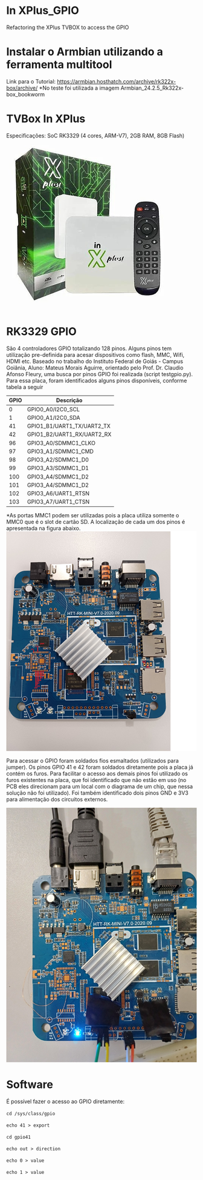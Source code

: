 # In XPlus_GPIO
Refactoring the XPlus TVBOX to access the GPIO

# Instalar o Armbian utilizando a ferramenta multitool
Link para o Tutorial: https://armbian.hosthatch.com/archive/rk322x-box/archive/
*No teste foi utilizada a imagem Armbian_24.2.5_Rk322x-box_bookworm

# TVBox  In XPlus
Especificações: SoC RK3329 (4 cores, ARM-V7), 2GB RAM, 8GB Flash)
![screenshot](inxplus.jpeg)

# RK3329 GPIO 
São 4 controladores GPIO totalizando 128 pinos. Alguns pinos tem utilização pre-definida para acesar dispositivos como flash, MMC, Wifi, HDMI etc. 
Baseado no trabalho do Instituto Federal de Goiás - Campus Goiânia, Aluno: Mateus Morais Aguirre, orientado pelo Prof. Dr. Claudio Afonso Fleury, uma busca por pinos GPIO foi realizada (script testgpio.py). Para essa placa, foram identificados alguns pinos disponíveis, conforme tabela a seguir 

| GPIO          | Descrição     |
| ------------- | ------------- |
| 0   | GPIO0_A0/I2C0_SCL  |
| 1   | GPIO0_A1/I2C0_SDA  |
|41	| GPIO1_B1/UART1_TX/UART2_TX|
|42	| GPIO1_B2/UART1_RX/UART2_RX|
|96 |	GPIO3_A0/SDMMC1_CLKO |
|97 |	GPIO3_A1/SDMMC1_CMD |
|98 |	GPIO3_A2/SDMMC1_D0|
|99	|GPIO3_A3/SDMMC1_D1|
|100 |	GPIO3_A4/SDMMC1_D2|
|101 |	GPIO3_A4/SDMMC1_D2|
|102 |	GPIO3_A6/UART1_RTSN|
|103 |	GPIO3_A7/UART1_CTSN|

*As portas MMC1 podem ser utilizadas pois a placa utiliza somente o MMC0 que é o slot de cartão SD. A localização de cada um dos pinos é apresentada na figura abaixo.
![screenshot](Xplus_INschematic.png)

Para acessar o GPIO foram soldados fios esmaltados (utilizados para jumper). Os pinos GPIO 41 e 42 foram soldados diretamente pois a placa já contém os furos. Para facilitar o acesso aos demais pinos foi utilizado os furos existentes na placa, que foi identificado que não estão em uso (no PCB eles direcionam para um local com o diagrama de um chip, que nessa solução não foi utilizado).
Foi também identificado dois pinos GND e 3V3 para alimentação dos circuitos externos.

![screenshot](xplus_pins.jpg)

# Software
É possível fazer o acesso ao GPIO diretamente:

`cd /sys/class/gpio`

`echo 41 > export`

`cd gpio41`

`echo out > direction`

`echo 0 > value`

`echo 1 > value`





